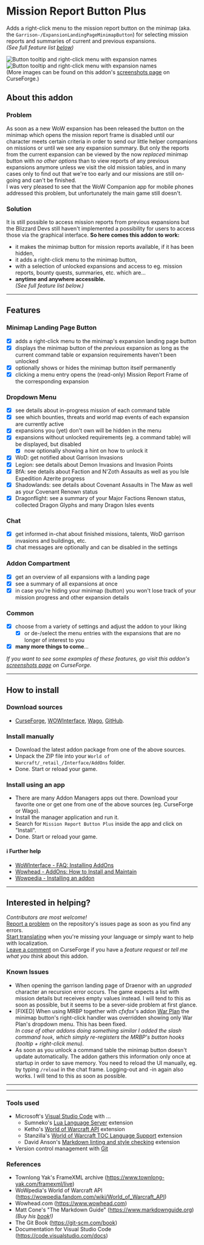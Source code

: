 # Mission Report Button Plus

Adds a right-click menu to the mission report button on the minimap (aka. the `Garrison-/ExpansionLandingPageMinimapButton`) for selecting mission reports and summaries of current and previous expansions.  
*(See full feature list [below](#features))*  
  
![Button tooltip and right-click menu with expansion names](.screenshots/mbrp_tooltip-dropdown_df-winter.jpg "Button tooltip and right-click menu with expansion names")
![Button tooltip and right-click menu with expansion names](.screenshots/mrbp_menu-tooltip_df-summary.jpg "The MRBP Dragon Isles Summary tooltip")  
(More images can be found on this addon's [screenshots page](https://www.curseforge.com/wow/addons/mission-report-button-plus/screenshots) on CurseForge.)  
  
## About this addon  
  
### Problem  
  
As soon as a new WoW expansion has been released the button on the minimap which opens the mission report frame is disabled until our character meets certain criteria in order to send our little helper companions on missions or until we see any expansion summary. But only the reports from the current expansion can be viewed by the now *replaced* minimap button with *no other options* than to view reports of any previous expansions anymore unless we visit the old mission tables, and in many cases only to find out that we're too early and our missions are still on-going and can't be finished.  
I was very pleased to see that the WoW Companion app for mobile phones addressed this problem, but unfortunately the main game still doesn't.  
  
### Solution  
  
It is still possible to access mission reports from previous expansions but the Blizzard Devs still haven't implemented a possibility for users to access those via the graphical interface. **So here comes this addon to work:**  
  
+ it makes the minimap button for mission reports available, if it has been hidden,  
+ it adds a right-click menu to the minimap button,  
+ with a selection of unlocked expansions and access to eg. mission reports, bounty quests, summaries, etc. which are...  
+ **anytime and anywhere accessible.**  
*(See full feature list below.)*  
  
----  
  
## Features  
  
### Minimap Landing Page Button  
  
+ [x] adds a right-click menu to the minimap's expansion landing page button  
+ [x] displays the minimap button of the *previous* expansion as long as the current command table or expansion requirements haven't been unlocked  
+ [x] optionally shows or hides the minimap button itself permanently  
+ [x] clicking a menu entry opens the (read-only) Mission Report Frame of the corresponding expansion  

### Dropdown Menu

+ [x] see details about in-progress mission of each command table  
+ [x] see which bounties, threats and world map events of each expansion are currently active  
+ [x] expansions you (yet) don't own will be hidden in the menu  
+ [x] expansions without unlocked requirements (eg. a command table) will be displayed, but disabled  
  + [x] now optionally showing a hint on how to unlock it  
+ [x] WoD: get notified about Garrison Invasions  
+ [x] Legion: see details about Demon Invasions and Invasion Points  
+ [x] BfA: see details about Faction and N'Zoth Assaults as well as you Isle Expedition Azerite progress  
+ [x] Shadowlands: see details about Covenant Assaults in The Maw as well as your Covenant Renown status  
+ [x] Dragonflight: see a summary of your Major Factions Renown status, collected Dragon Glyphs and many Dragon Isles events  
  
### Chat  
  
+ [x] get informed in-chat about finished missions, talents, WoD garrison invasions and buildings, etc.  
+ [x] chat messages are optionally and can be disabled in the settings  
  
### Addon Compartment  
  
+ [x] get an overview of all expansions with a landing page  
+ [x] see a summary of all expansions at once  
+ [x] in case you're hiding your minimap (button) you won't lose track of your mission progress and other expansion details  
  
### Common  
  
+ [x] choose from a variety of settings and adjust the addon to your liking  
  + [x] or de-/select the menu entries with the expansions that are no longer of interest to you  
+ [x] **many more things to come**...  
  
*If you want to see some examples of these features, go visit this addon's [screenshots page](https://www.curseforge.com/wow/addons/mission-report-button-plus/screenshots) on CurseForge.*  
  
----  
  
## How to install  

### Download sources  
  
+ [CurseForge](https://www.curseforge.com/wow/addons/mission-report-button-plus),
[WOWInterface](https://www.wowinterface.com/downloads/info26583-MissionReportButtonPlus.html),
[Wago](https://addons.wago.io/addons/mission-report-button-plus),
[GitHub](https://github.com/erglo/mission-report-button-plus).  
  
### Install manually  
  
+ Download the latest addon package from one of the above sources.  
+ Unpack the ZIP file into your `World of Warcraft/_retail_/Interface/AddOns` folder.  
+ Done. Start or reload your game.  
  
### Install using an app  
  
+ There are many Addon Managers apps out there. Download your favorite one or get one from one of the above sources (eg. CurseForge or Wago).  
+ Install the manager application and run it.  
+ Search for `Mission Report Button Plus` inside the app and click on "Install".  
+ Done. Start or reload your game.  
  
#### :information_source: Further help  
  
+ [WoWInterface - FAQ: Installing AddOns](https://www.wowinterface.com/forums/faq.php?faq=install)  
+ [Wowhead - AddOns: How to Install and Maintain](https://www.wowhead.com/guide/addons-how-to-install-and-maintain-1998)  
+ [Wowpedia - Installing an addon](https://wowpedia.fandom.com/wiki/AddOn#Installing_an_addon)  
  
----  

## Interested in helping?  
  
*Contributors are most welcome!*  
[Report a problem](https://github.com/erglo/mission-report-button-plus/issues) on the repository's issues page as soon as you find any errors.  
[Start translating](https://www.curseforge.com/wow/addons/mission-report-button-plus/localization) when you're missing your language or simply want to help with localization.  
[Leave a comment](https://www.curseforge.com/wow/addons/mission-report-button-plus#comments) on CurseForge if you have a *feature request* or *tell me what you think* about this addon.  
  
### Known Issues  
  
+ When opening the garrison landing page of Draenor with an *upgraded* character an recursion error occurs. The game expects a list with mission details but receives empty values instead. I will tend to this as soon as possible, but it seems to be a sever-side problem at first glance.  
+ [FIXED] When using MRBP together with *cfxfox*'s addon [War Plan](https://beta.curseforge.com/wow/addons/war-plan) the minimap button's right-click handler was overridden showing only War Plan's dropdown menu. This has been fixed.  
*In case of other addons doing something similar I added the slash command `hook`, which simply re-registers the MRBP's button hooks (tooltip + right-click menu).*  
+ As soon as you unlock a command table the minimap button doesn't update automatically. The addon gathers this information only once at startup in order to save memory. You need to reload the UI manually, eg. by typing `/reload` in the chat frame. Logging-out and -in again also works. I will tend to this as soon as possible.  
  
----  
----  
  
### Tools used  
  
+ Microsoft's [Visual Studio Code](https://code.visualstudio.com) with ...  
  + Sumneko's [Lua Language Server](https://github.com/LuaLS/lua-language-server) extension  
  + Ketho's [World of Warcraft API](https://github.com/Ketho/vscode-wow-api) extension  
  + Stanzilla's [World of Warcraft TOC Language Support](https://github.com/Stanzilla/vscode-wow-toc) extension  
  + David Anson's [Markdown linting and style checking](https://github.com/DavidAnson/vscode-markdownlint) extension  
+ Version control management with [Git](https://git-scm.com)  
  
### References  
  
+ Townlong Yak's FrameXML archive (<https://www.townlong-yak.com/framexml/live>)  
+ WoWpedia's World of Warcraft API (<https://wowpedia.fandom.com/wiki/World_of_Warcraft_API>)  
+ Wowhead.com (<https://www.wowhead.com>)  
+ Matt Cone's "The Markdown Guide" (<https://www.markdownguide.org>)  
  *(Buy his [book](https://www.markdownguide.org/book)!)*  
+ The Git Book (<https://git-scm.com/book>)  
+ Documentation for Visual Studio Code (<https://code.visualstudio.com/docs>)  
